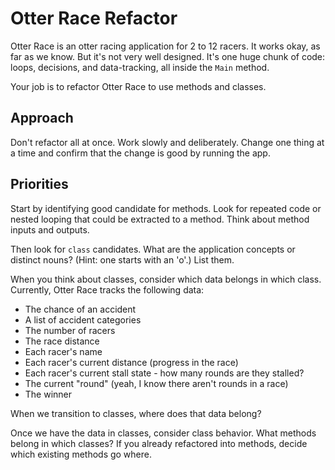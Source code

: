 ﻿# Otter Race Refactor

Otter Race is an otter racing application for 2 to 12 racers. It works okay, as far as we know. But it's not very well designed. It's one huge chunk of code: loops, decisions, and data-tracking, all inside the `Main` method.

Your job is to refactor Otter Race to use methods and classes.

## Approach

Don't refactor all at once. Work slowly and deliberately. Change one thing at a time and confirm that the change is good by running the app.

## Priorities

Start by identifying good candidate for methods. Look for repeated code or nested looping that could be extracted to a method. Think about method inputs and outputs.

Then look for `class` candidates. What are the application concepts or distinct nouns? (Hint: one starts with an 'o'.) List them.

When you think about classes, consider which data belongs in which class. Currently, Otter Race tracks the following data:

- The chance of an accident
- A list of accident categories
- The number of racers
- The race distance
- Each racer's name
- Each racer's current distance (progress in the race)
- Each racer's current stall state - how many rounds are they stalled?
- The current "round" (yeah, I know there aren't rounds in a race)
- The winner

When we transition to classes, where does that data belong?

Once we have the data in classes, consider class behavior. What methods belong in which classes? If you already refactored into methods, decide which existing methods go where.